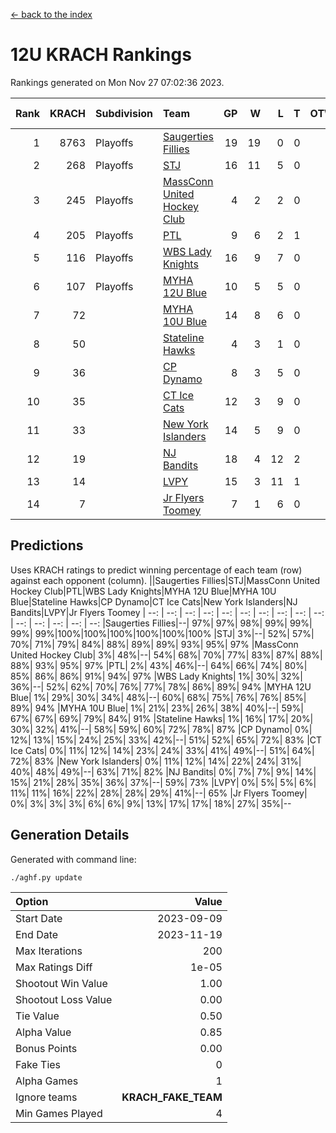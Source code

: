 [<- back to the index](readme.md)
# 12U KRACH Rankings
Rankings generated on Mon Nov 27 07:02:36 2023.

Rank|KRACH|Subdivision|Team|GP|W|L|T|OTW|OTL|SoS|Exp Wins|Win Diff
---:|---:|:---|:---|---:|---:|---:|---:|---:|---:|---:|---:|---:
1|8763|Playoffs|[Saugerties Fillies](https://gamesheetstats.com/seasons/3663/teams/140805/schedule)|19|19|0|0|0|0|80|19.8|-0.0
2|268|Playoffs|[STJ](https://gamesheetstats.com/seasons/3663/teams/140800/schedule)|16|11|5|0|1|0|1107|11.9|0.0
3|245|Playoffs|[MassConn United Hockey Club](https://gamesheetstats.com/seasons/3663/teams/140797/schedule)|4|2|2|0|1|0|1852|2.9|0.0
4|205|Playoffs|[PTL](https://gamesheetstats.com/seasons/3663/teams/140791/schedule)|9|6|2|1|0|1|97|7.4|0.0
5|116|Playoffs|[WBS Lady Knights](https://gamesheetstats.com/seasons/3663/teams/140808/schedule)|16|9|7|0|0|0|1617|9.9|0.0
6|107|Playoffs|[MYHA 12U Blue](https://gamesheetstats.com/seasons/3663/teams/140799/schedule)|10|5|5|0|0|1|900|5.9|0.0
7|72||[MYHA 10U Blue](https://gamesheetstats.com/seasons/3663/teams/140806/schedule)|14|8|6|0|0|1|651|8.9|0.0
8|50||[Stateline Hawks](https://gamesheetstats.com/seasons/3663/teams/174606/schedule)|4|3|1|0|0|1|16|3.9|0.0
9|36||[CP Dynamo](https://gamesheetstats.com/seasons/3663/teams/140802/schedule)|8|3|5|0|0|1|1036|3.9|0.0
10|35||[CT Ice Cats](https://gamesheetstats.com/seasons/3663/teams/140801/schedule)|12|3|9|0|1|1|1441|3.9|0.0
11|33||[New York Islanders](https://gamesheetstats.com/seasons/3663/teams/140809/schedule)|14|5|9|0|1|0|1222|5.9|0.0
12|19||[NJ Bandits](https://gamesheetstats.com/seasons/3663/teams/140807/schedule)|18|4|12|2|1|0|1889|5.9|0.0
13|14||[LVPY](https://gamesheetstats.com/seasons/3663/teams/140804/schedule)|15|3|11|1|2|0|630|4.4|0.0
14|7||[Jr Flyers Toomey](https://gamesheetstats.com/seasons/3663/teams/140803/schedule)|7|1|6|0|0|1|45|1.9|0.0

## Predictions
Uses KRACH ratings to predict winning percentage of each team (row) against each opponent (column).
||Saugerties Fillies|STJ|MassConn United Hockey Club|PTL|WBS Lady Knights|MYHA 12U Blue|MYHA 10U Blue|Stateline Hawks|CP Dynamo|CT Ice Cats|New York Islanders|NJ Bandits|LVPY|Jr Flyers Toomey
| --: | --: | --: | --: | --: | --: | --: | --: | --: | --: | --: | --: | --: | --: | --: 
|Saugerties Fillies|--| 97%| 97%| 98%| 99%| 99%| 99%| 99%|100%|100%|100%|100%|100%|100%
|STJ|  3%|--| 52%| 57%| 70%| 71%| 79%| 84%| 88%| 89%| 89%| 93%| 95%| 97%
|MassConn United Hockey Club|  3%| 48%|--| 54%| 68%| 70%| 77%| 83%| 87%| 88%| 88%| 93%| 95%| 97%
|PTL|  2%| 43%| 46%|--| 64%| 66%| 74%| 80%| 85%| 86%| 86%| 91%| 94%| 97%
|WBS Lady Knights|  1%| 30%| 32%| 36%|--| 52%| 62%| 70%| 76%| 77%| 78%| 86%| 89%| 94%
|MYHA 12U Blue|  1%| 29%| 30%| 34%| 48%|--| 60%| 68%| 75%| 76%| 76%| 85%| 89%| 94%
|MYHA 10U Blue|  1%| 21%| 23%| 26%| 38%| 40%|--| 59%| 67%| 67%| 69%| 79%| 84%| 91%
|Stateline Hawks|  1%| 16%| 17%| 20%| 30%| 32%| 41%|--| 58%| 59%| 60%| 72%| 78%| 87%
|CP Dynamo|  0%| 12%| 13%| 15%| 24%| 25%| 33%| 42%|--| 51%| 52%| 65%| 72%| 83%
|CT Ice Cats|  0%| 11%| 12%| 14%| 23%| 24%| 33%| 41%| 49%|--| 51%| 64%| 72%| 83%
|New York Islanders|  0%| 11%| 12%| 14%| 22%| 24%| 31%| 40%| 48%| 49%|--| 63%| 71%| 82%
|NJ Bandits|  0%|  7%|  7%|  9%| 14%| 15%| 21%| 28%| 35%| 36%| 37%|--| 59%| 73%
|LVPY|  0%|  5%|  5%|  6%| 11%| 11%| 16%| 22%| 28%| 28%| 29%| 41%|--| 65%
|Jr Flyers Toomey|  0%|  3%|  3%|  3%|  6%|  6%|  9%| 13%| 17%| 17%| 18%| 27%| 35%|--

## Generation Details

Generated with command line:
```
./aghf.py update
```

| Option | Value |
| :----- | ----: |
| Start Date | 2023-09-09 |
| End Date | 2023-11-19 |
| Max Iterations | 200 |
| Max Ratings Diff | 1e-05 |
| Shootout Win Value | 1.00 |
| Shootout Loss Value | 0.00 |
| Tie Value | 0.50 |
| Alpha Value | 0.85 |
| Bonus Points | 0.00 |
| Fake Ties | 0 |
| Alpha Games | 1 |
| Ignore teams | __KRACH_FAKE_TEAM__ |
| Min Games Played | 4 |

